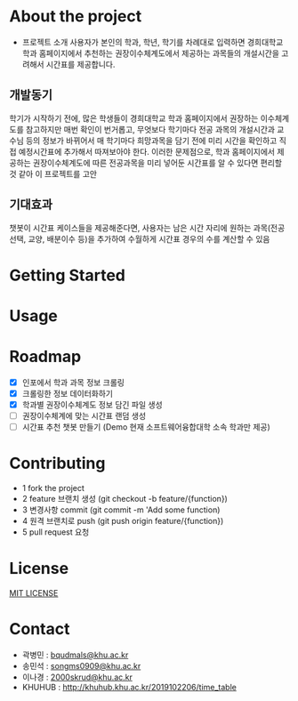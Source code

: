 # About the project
+ 프로젝트 소개
사용자가 본인의 학과, 학년, 학기를 차례대로 입력하면 경희대학교 학과 홈페이지에서 추천하는 권장이수체계도에서 제공하는 과목들의 개설시간을 고려해서 시간표를 제공합니다.

## 개발동기
학기가 시작하기 전에, 많은 학생들이 경희대학교 학과 홈페이지에서 권장하는 이수체계도를 참고하지만 매번 확인이 번거롭고, 무엇보다 학기마다 전공 과목의 개설시간과 교수님 등의 정보가 바뀌어서 매 학기마다 희망과목을 담기 전에 미리 시간을 확인하고 직접 예정시간표에 추가해서 따져보아야 한다. 
이러한 문제점으로, 학과 홈페이지에서 제공하는 권장이수체계도에 따른 전공과목을 미리 넣어둔 시간표를 알 수 있다면 편리할 것 같아 이 프로젝트를 고안
 
## 기대효과 
챗봇이 시간표 케이스들을 제공해준다면, 사용자는 남은 시간 자리에 원하는 과목(전공선택, 교양, 배분이수 등)을 추가하여 수월하게 시간표 경우의 수를 계산할 수 있음


# Getting Started

# Usage

# Roadmap
- [x] 인포에서 학과 과목 정보 크롤링
- [x] 크롤링한 정보 데이터화하기
- [x] 학과별 권장이수체계도 정보 담긴 파일 생성
- [ ] 권장이수체계에 맞는 시간표 랜덤 생성
- [ ] 시간표 추천 챗봇 만들기
  (Demo 현재 소프트웨어융합대학 소속 학과만 제공)
  
# Contributing
* 1 fork the project
* 2 feature 브랜치 생성 (git checkout -b feature/{function})
* 3 변경사항 commit (git commit -m 'Add some function)
* 4 원격 브랜치로 push (git push origin feature/{function})
* 5 pull request 요청

# License
[MIT LICENSE](LICENSE)

# Contact
* 곽병민 : bqudmals@khu.ac.kr
* 송민석 : songms0909@khu.ac.kr
* 이나경 : 2000skrud@khu.ac.kr
* KHUHUB : http://khuhub.khu.ac.kr/2019102206/time_table
